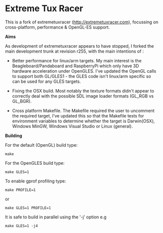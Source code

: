 Extreme Tux Racer
=================

This is a fork of extremetuxracer (http://extremetuxracer.com), focussing on cross-platform, performance & OpenGL-ES support.

**Aims**

As development of extremetuxracer appears to have stopped, I forked the main development trunk at revision r255, with the main intentions of :

* Better performance for linux/arm targets. My main interest is the Beagleboard/Pandaboard and RaspberryPi which only have 3D hardware acceleration under OpenGLES. I've updated the OpenGL calls to support both GL/GLES1 - the GLES code isn't linux/arm specific so can be used for any GLES targets.

* Fixing the OSX build. Most notably the texture formats didn't appear to correctly deal with the possible SDL image loader formats (GL_RGB vs GL_BGR).

* Cross platform Makefile. The Makefile required the user to uncomment the required target, I've updated this so that the Makefile tests for environment variables to determine whether the target is Darwin(OSX), Windows MinGW, Windows Visual Studio or Linux (general). 

**Building**

For the default (OpenGL) build type:

    make

For the OpenGLES build type:

    make GLES=1

To enable gprof profiling type:

    make PROFILE=1

or

    make GLES=1 PROFILE=1

It is safe to build in parallel using the '-j' option e.g

    make GLES=1 -j4
